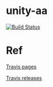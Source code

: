 # unity-aa 


[![Build Status](https://travis-ci.org/humbertodias/unity-aa.svg?branch=master)](https://travis-ci.org/humbertodias/unity-aa)



# Ref

[Travis pages](https://djw8605.github.io/2017/02/08/deploying-docs-on-github-with-travisci)

[Travis releases](https://github.com/rafaelnsantos/Travis-Unity)
